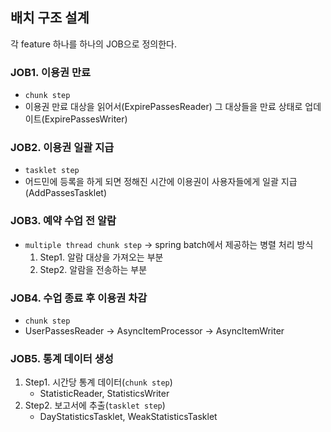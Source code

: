 ## 배치 구조 설계
각 feature 하나를 하나의 JOB으로 정의한다.

### JOB1. 이용권 만료
* `chunk step`
* 이용권 만료 대상을 읽어서(ExpirePassesReader) 그 대상들을 만료 상태로 업데이트(ExpirePassesWriter)

### JOB2. 이용권 일괄 지급
* `tasklet step`
* 어드민에 등록을 하게 되면 정해진 시간에 이용권이 사용자들에게 일괄 지급(AddPassesTasklet)
### JOB3. 예약 수업 전 알람
* `multiple thread chunk step`
    -> spring batch에서 제공하는 병렬 처리 방식
   1. Step1. 알람 대상을 가져오는 부분
   2. Step2. 알람을 전송하는 부분
###  JOB4. 수업 종료 후 이용권 차감
* `chunk step`
* UserPassesReader -> AsyncItemProcessor -> AsyncItemWriter
### JOB5. 통계 데이터 생성
1. Step1. 시간당 통계 데이터(`chunk step`)
	* StatisticReader, StatisticsWriter
2. Step2. 보고서에 추출(`tasklet step`)
	* DayStatisticsTasklet, WeakStatisticsTasklet
